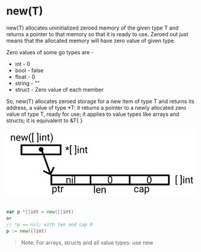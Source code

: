 # new(T)
new(T) allocates uninitialized zeroed memory of the given type T and returns a pointer to that memory so that it is ready to use. 
Zeroed out just means that the allocated memory will have zero value of given type. 

Zero values of some go types are -
- int - 0
- bool - false
- float - 0
- string - ""
- struct - Zero value of each member

So, new(T) allocates zeroed storage for a new item of type T and returns its address, a value of type *T: it returns a pointer to a newly allocated zero value of type T, ready for use; it applies to value types like arrays and structs; it is equivalent to &T{ }

![new](image.png)

```go 

var p *[]int = new([]int)
or
// *p == nil; with len and cap 0
p := new([]int)

```

> Note: For arrays, structs and all value types: use new

